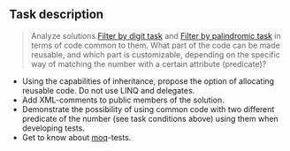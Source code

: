 ## Task description ##

> Analyze solutions [Filter by digit task](https://gitlab.com/epam-autocode-tasks/int-array-filter) and [Filter by palindromic task](https://gitlab.com/epam-autocode-tasks/filter-by-palindromic)  in terms of code common to them. What part of the code can be made reusable, and which part is customizable, depending on the specific way of matching the number with a certain attribute (predicate)?   
  - Using the capabilities of inheritance, propose the option of allocating reusable code. Do not use LINQ and delegates.   
  - Add XML-comments to public members of the solution.  
  - Demonstrate the possibility of using common code with two different predicate of the number (see task conditions above) using them when developing tests.   
  - Get to know about  [moq](https://github.com/Moq/moq4/wiki/Quickstart)-tests.

